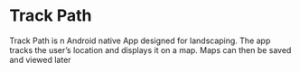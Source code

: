# Track Path

Track Path is n Android native App designed for landscaping. The app tracks the user’s location and displays it on a map. Maps can then be saved and viewed later
